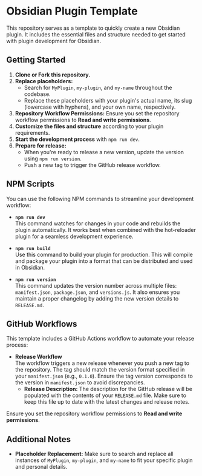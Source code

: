 # Obsidian Plugin Template

This repository serves as a template to quickly create a new Obsidian plugin. It includes the essential files and structure needed to get started with plugin development for Obsidian.

## Getting Started

1. **Clone or Fork this repository.**
2. **Replace placeholders:**
   - Search for `MyPlugin`, `my-plugin`, and `my-name` throughout the codebase.
   - Replace these placeholders with your plugin's actual name, its slug (lowercase with hyphens), and your own name, respectively.
3. **Repository Workflow Permissions:** Ensure you set the repository workflow permissions to **Read and write permissions**.
4. **Customize the files and structure** according to your plugin requirements.
5. **Start the development process** with `npm run dev`.
6. **Prepare for release:**
   - When you're ready to release a new version, update the version using `npm run version`.
   - Push a new tag to trigger the GitHub release workflow.

## NPM Scripts

You can use the following NPM commands to streamline your development workflow:

- **`npm run dev`**  
  This command watches for changes in your code and rebuilds the plugin automatically. It works best when combined with the hot-reloader plugin for a seamless development experience.

- **`npm run build`**  
  Use this command to build your plugin for production. This will compile and package your plugin into a format that can be distributed and used in Obsidian.

- **`npm run version`**  
  This command updates the version number across multiple files: `manifest.json`, `package.json`, and `versions.js`. It also ensures you maintain a proper changelog by adding the new version details to `RELEASE.md`.

## GitHub Workflows

This template includes a GitHub Actions workflow to automate your release process:

- **Release Workflow**  
  The workflow triggers a new release whenever you push a new tag to the repository. The tag should match the version format specified in your `manifest.json` (e.g., `0.1.0`). Ensure the tag version corresponds to the version in `manifest.json` to avoid discrepancies.
  - **Release Description:** The description for the GitHub release will be populated with the contents of your `RELEASE.md` file. Make sure to keep this file up to date with the latest changes and release notes.

Ensure you set the repository workflow permissions to **Read and write permissions**.

## Additional Notes

- **Placeholder Replacement:** Make sure to search and replace all instances of `MyPlugin`, `my-plugin`, and `my-name` to fit your specific plugin and personal details.
